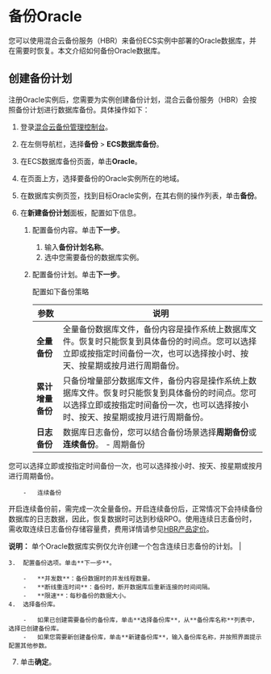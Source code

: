 # 备份Oracle

您可以使用混合云备份服务（HBR）来备份ECS实例中部署的Oracle数据库，并在需要时恢复。本文介绍如何备份Oracle数据库。

## 创建备份计划

注册Oracle实例后，您需要为实例创建备份计划，混合云备份服务（HBR）会按照备份计划进行数据库备份。具体操作如下：

1.  登录[混合云备份管理控制台](https://hbr.console.aliyun.com)。

2.  在左侧导航栏，选择**备份** \> **ECS数据库备份**。

3.  在ECS数据库备份页面，单击**Oracle**。

4.  在页面上方，选择要备份的Oracle实例所在的地域。

5.  在数据库实例页签，找到目标Oracle实例，在其右侧的操作列表，单击**备份**。

6.  在**新建备份计划**面板，配置如下信息。

    1.  配置备份内容。单击**下一步**。

        1.  输入**备份计划名称**。
        2.  选中您需要备份的数据库实例。
    2.  配置备份计划。单击**下一步**。

        配置如下备份策略

        |参数|说明|
        |--|--|
        |**全量备份**|全量备份数据库文件，备份内容是操作系统上数据库文件。恢复时只能恢复到具体备份的时间点。您可以选择立即或按指定时间备份一次，也可以选择按小时、按天、按星期或按月进行周期备份。 |
        |**累计增量备份**|只备份增量部分数据库文件，备份内容是操作系统上数据库文件。恢复时只能恢复到具体备份的时间点。您可以选择立即或按指定时间备份一次，也可以选择按小时、按天、按星期或按月进行周期备份。 |
        |**日志备份**|数据库日志备份，您可以结合备份场景选择**周期备份**或**连续备份**。        -   周期备份

您可以选择立即或按指定时间备份一次，也可以选择按小时、按天、按星期或按月进行周期备份。

        -   连续备份

开启连续备份前，需完成一次全量备份。开启连续备份后，正常情况下会持续备份数据库的日志数据，因此，恢复数据时可达到秒级RPO。使用连续日志备份时，需收取连续日志备份存储容量费，费用详情请参见[HBR产品定价](https://cn.aliyun.com/price/detail/hbr)。

**说明：** 单个Oracle数据库实例仅允许创建一个包含连续日志备份的计划。 |

    3.  配置备份选项。单击**下一步**。

        -   **并发数**：备份数据时的并发线程数量。
        -   **断线重连时间**：备份时，断开数据库后重新连接的时间间隔。
        -   **限速**：每秒备份的数据大小。
    4.  选择备份库。

        -   如果已创建需要备份的备份库，单击**选择备份库**，从**备份库名称**列表中，选择已创建备份库。
        -   如果您需要新创建备份库，单击**新建备份库**，输入备份库名称，并按照界面提示配置其他参数。
7.  单击**确定**。


